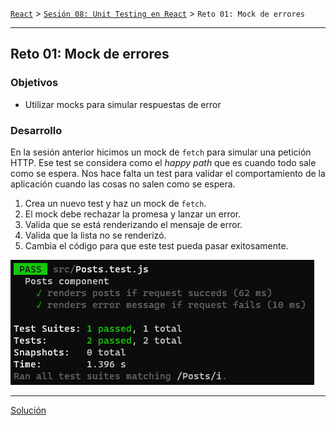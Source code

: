 [`React`](../../README.md) > [`Sesión 08: Unit Testing en React`](../Readme.md) > `Reto 01: Mock de errores`

---

## Reto 01: Mock de errores

### Objetivos

- Utilizar mocks para simular respuestas de error

### Desarrollo

En la sesión anterior hicimos un mock de `fetch` para simular una petición HTTP. Ese test se considera como el _happy path_ que es cuando todo sale como se espera. Nos hace falta un test para validar el comportamiento de la aplicación cuando las cosas no salen como se espera.

1. Crea un nuevo test y haz un mock de `fetch`.
2. El mock debe rechazar la promesa y lanzar un error.
3. Valida que se está renderizando el mensaje de error.
4. Valida que la lista no se renderizó.
5. Cambia el código para que este test pueda pasar exitosamente.

![Test 10](./assets/test-10.png)

---

[Solución](./Solucion/Readme.md)

